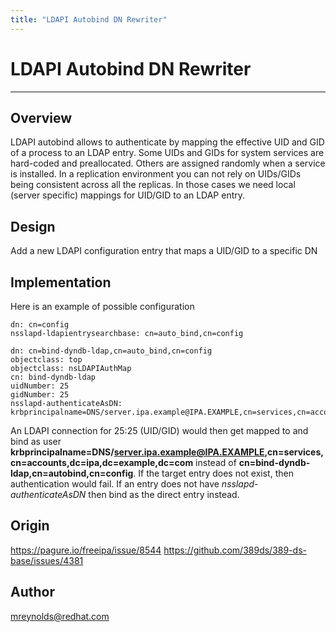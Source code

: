 ```yaml
---
title: "LDAPI Autobind DN Rewriter"
---
```


# LDAPI Autobind DN Rewriter
----------------

Overview
--------

LDAPI autobind allows to authenticate by mapping the effective UID and GID of a process to an LDAP entry.  Some UIDs and GIDs for system services are hard-coded and preallocated.  Others are assigned randomly when a service is installed.  In a replication environment you can not rely on UIDs/GIDs being consistent across all the replicas.  In those cases we need local (server specific) mappings for UID/GID to an LDAP entry.


Design
------

Add a new LDAPI configuration entry that maps a UID/GID to a specific DN


Implementation
--------------

Here is an example of possible configuration

    dn: cn=config
    nsslapd-ldapientrysearchbase: cn=auto_bind,cn=config

    dn: cn=bind-dyndb-ldap,cn=auto_bind,cn=config
    objectclass: top
    objectclass: nsLDAPIAuthMap
    cn: bind-dyndb-ldap
    uidNumber: 25
    gidNumber: 25
    nsslapd-authenticateAsDN: krbprincipalname=DNS/server.ipa.example@IPA.EXAMPLE,cn=services,cn=accounts,dc=ipa,dc=example,dc=com

An LDAPI connection for 25:25 (UID/GID) would then get mapped to and bind as user **krbprincipalname=DNS/server.ipa.example@IPA.EXAMPLE,cn=services,cn=accounts,dc=ipa,dc=example,dc=com** instead of **cn=bind-dyndb-ldap,cn=autobind,cn=config**. If the target entry does not exist, then authentication would fail. If an entry does not have *nsslapd-authenticateAsDN* then bind as the direct entry instead.


Origin
-------------

<https://pagure.io/freeipa/issue/8544>
<https://github.com/389ds/389-ds-base/issues/4381>

Author
------

<mreynolds@redhat.com>

